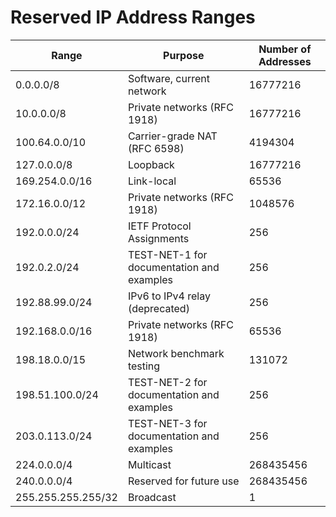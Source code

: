 # Reserved IP Address Ranges

| Range              | Purpose                                   |   Number of Addresses |
|--------------------|-------------------------------------------|-----------------------|
| 0.0.0.0/8          | Software, current network                 |              16777216 |
| 10.0.0.0/8         | Private networks (RFC 1918)               |              16777216 |
| 100.64.0.0/10      | Carrier-grade NAT (RFC 6598)              |               4194304 |
| 127.0.0.0/8        | Loopback                                  |              16777216 |
| 169.254.0.0/16     | Link-local                                |                 65536 |
| 172.16.0.0/12      | Private networks (RFC 1918)               |               1048576 |
| 192.0.0.0/24       | IETF Protocol Assignments                 |                   256 |
| 192.0.2.0/24       | TEST-NET-1 for documentation and examples |                   256 |
| 192.88.99.0/24     | IPv6 to IPv4 relay (deprecated)           |                   256 |
| 192.168.0.0/16     | Private networks (RFC 1918)               |                 65536 |
| 198.18.0.0/15      | Network benchmark testing                 |                131072 |
| 198.51.100.0/24    | TEST-NET-2 for documentation and examples |                   256 |
| 203.0.113.0/24     | TEST-NET-3 for documentation and examples |                   256 |
| 224.0.0.0/4        | Multicast                                 |             268435456 |
| 240.0.0.0/4        | Reserved for future use                   |             268435456 |
| 255.255.255.255/32 | Broadcast                                 |                     1 |